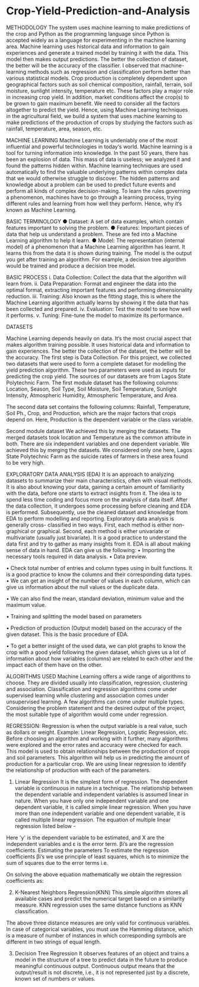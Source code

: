 # Crop-Yield-Prediction-and-Analysis

METHODOLOGY
The system uses machine learning to make predictions of the crop and Python as the programming language since Python is accepted widely as a language for experimenting in the machine learning area. Machine learning uses historical data and information to gain experiences and generate a trained model by training it with the data. This model then makes output predictions. The better the collection of dataset, the better will be the accuracy of the classifier. I observed that machine-learning methods such as regression and classification perform better than various statistical models.
Crop production is completely dependent upon geographical factors such as soil chemical composition, rainfall, terrain, soil moisture, sunlight intensity, temperature etc. These factors play a major role in increasing crop yield. In addition, market conditions affect the crop(s) to be grown to gain maximum benefit. We need to consider all the factors altogether to predict the yield. 
Hence, using Machine Learning techniques in the agricultural field, we build a system that uses machine learning to make predictions of the production of crops by studying the factors such as rainfall, temperature, area, season, etc.

MACHINE LEARNING 
Machine Learning is undeniably one of the most influential and powerful technologies in today‘s world. Machine learning is a tool for turning information into knowledge. In the past 50 years, there has been an explosion of data. This mass of data is useless; we analyzed it and found the patterns hidden within. Machine learning techniques are used automatically to find the valuable underlying patterns within complex data that we would otherwise struggle to discover.
The hidden patterns and knowledge about a problem can be used to predict future events and perform all kinds of complex decision-making. To learn  the  rules  governing  a  phenomenon,  machines  have  to  go  through a learning process, trying different rules and learning from how well they perform. Hence, why it‘s known as Machine Learning.

BASIC TERMINOLOGY
● Dataset: A set of data examples, which contain features important to solving the problem.
● Features: Important pieces of data that help us understand a problem. These are fed into a 
Machine Learning algorithm to help it learn. 
● Model: The representation (internal model) of a phenomenon that a Machine Learning algorithm has learnt. It learns this from the data it is shown during training. The model is the output you get after training an algorithm. For example, a decision tree algorithm would be trained and produce a decision tree model.

BASIC PROCESS
i. Data Collection: Collect the data that the algorithm will learn from.
ii. Data Preparation: Format and engineer the data into the optimal format, extracting important features and performing dimensionality reduction.
iii. Training: Also known as the fitting stage, this is where the Machine Learning algorithm actually learns by showing it the data that has been collected and prepared. 
iv. Evaluation: Test the model to see how well it performs.
v. Tuning: Fine-tune the model to maximize its performance.

 
DATASETS 

Machine Learning depends heavily on data. It‘s the most crucial aspect that makes algorithm training possible. It uses historical data and information to gain experiences. The better the collection of the dataset, the better will be the accuracy. 
The first step is Data Collection. For this project, we collected two datasets that were used to form a complete dataset for modelling the yield prediction algorithm.
These two parameters were used as inputs for predicting the crop yield. The sources of our datasets are from Lagos State Polytechnic Farm.
The first module dataset has the following columns: Location, Season, Soil Type, Soil Moisture, Soil Temperature, Sunlight Intensity, Atmospheric Humidity, Atmospheric Temperature, and Area.
 

The second data set contains the following columns: Rainfall, Temperature, Soil Ph., Crop, and Production, which are the major factors that crops depend on. Here, Production is the dependent variable or the class variable. 
 
Second module dataset
We achieved this by merging the datasets. The merged datasets took location and Temperature as the common attribute in both. There are six independent variables and one dependent variable. We achieved this by merging the datasets. We considered only one here, Lagos State Polytechnic Farm as the suicide rates of farmers in these area found to be very high.



EXPLORATORY DATA ANALYSIS (EDA)
It is an approach to analyzing datasets to summarize their main characteristics, often with visual methods. It is also about knowing your data, gaining a certain amount of familiarity with the data, before one starts to extract insights from it. The idea is to spend less time coding and focus more on the analysis of data itself. After the data collection, it undergoes some processing before cleaning and EDA is performed. Subsequently, use the cleaned dataset and knowledge from EDA to perform modelling and reporting. Exploratory data analysis is generally cross- classified in two ways. First, each method is either non-graphical or graphical. Second, each method is either univariate or multivariate (usually just bivariate). It is a good practice to understand the data first and try to gather as many insights from it. EDA is all about making sense of data in hand. EDA can give us the following: 
•	Importing the necessary tools required in data analysis.
•	Data preview.

 

•	Check total number of entries and column types using in built functions. It is a good practice to know the columns and their corresponding data types.
•	We can get an insight of the number of values in each column, which can give us information about the null values or the duplicate data.

 

•	We can also find the mean, standard deviation, minimum value and the maximum value. 
 

•	Training and splitting the model based on parameters

 

•	Prediction of production (Output model) based on the accuracy of the given dataset. This is the basic procedure of EDA.
 


•	To get a better insight of the used data, we can plot graphs to know the crop with a good yield following the given dataset, which gives us a lot of information about how variables (columns) are related to each other and the impact each of them have on the other.

 
ALGORITHMS USED
Machine Learning offers a wide range of algorithms to choose. They are divided usually into classification, regression, clustering and association. Classification and regression algorithms come under supervised learning while clustering and association comes under unsupervised learning.
A few algorithms can come under multiple types. Considering the problem statement and the desired output of the project, the most suitable type of algorithm would come under regression.

REGRESSION: 
Regression is when the output variable is a real value, such as dollars or weight. Example: Linear Regression, Logistic Regression, etc.
Before choosing an algorithm and working with it further, many algorithms were explored and the error rates and accuracy were checked for each.
This model is used to obtain relationships between the production of crops and soil parameters. This algorithm will help us in predicting the amount of production for a particular crop. We are using linear regression to identify the relationship of production with each of the parameters.


1.	Linear Regression
It is the simplest form of regression. The dependent variable is continuous in nature in a technique. The relationship between the dependent variable and independent variables is assumed linear in nature.
When you have only one independent variable and one dependent variable, it is called simple linear regression.
When you have more than one independent variable and one dependent variable, it is called multiple linear regression.
The equation of multiple linear regression listed below -
 
Here 'y' is the dependent variable to be estimated, and X are the independent variables and ε is the error term. βi’s are the regression coefficients.
Estimating the parameters
To estimate the regression coefficients βi’s we use principle of least squares, which is to minimize the sum of squares due to the error terms i.e. 
 
On solving the above equation mathematically we obtain the regression coefficients as: 
 
 
2.	K-Nearest Neighbors Regression(KNN)
This simple algorithm stores all available cases and predict the numerical target based on a similarity measure. KNN regression uses the same distance functions as KNN classification.
 
The above three distance measures are only valid for continuous variables. In case of categorical variables, you must use the Hamming distance, which is a measure of number of instances in which corresponding symbols are different in two strings of equal length.


3.	Decision Tree Regression
It observes features of an object and trains a model in the structure of a tree to predict data in the future to produce meaningful continuous output. Continuous output means that the output/result is not discrete, i.e., it is not represented just by a discrete, known set of numbers or values.
